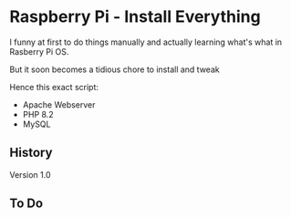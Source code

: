 # Raspberry Pi - Install Everything

I funny at first to do things manually and actually learning what's what in Rasberry Pi OS.

But it soon becomes a tidious chore to install and tweak

Hence this exact script:
* Apache Webserver
* PHP 8.2
* MySQL

## History
Version 1.0

## To Do
